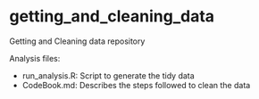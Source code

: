 # getting_and_cleaning_data
Getting and Cleaning data repository

Analysis files:
- run_analysis.R: Script to generate the tidy data
- CodeBook.md: Describes the steps followed to clean the data

